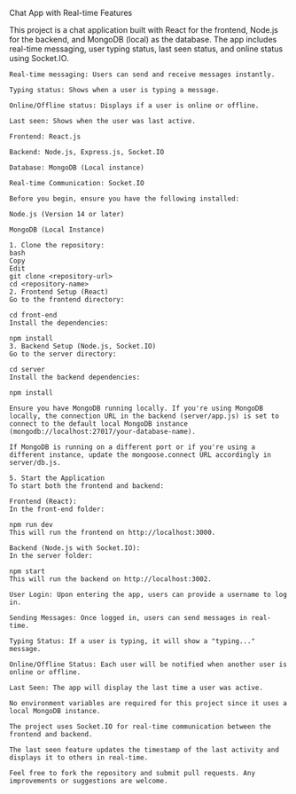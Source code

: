 Chat App with Real-time Features

This project is a chat application built with React for the frontend, Node.js for the backend, and MongoDB (local) as the database. The app includes real-time messaging, user typing status, last seen status, and online status using Socket.IO.

```Features
Real-time messaging: Users can send and receive messages instantly.

Typing status: Shows when a user is typing a message.

Online/Offline status: Displays if a user is online or offline.

Last seen: Shows when the user was last active.
```

```Tech Stack
Frontend: React.js

Backend: Node.js, Express.js, Socket.IO

Database: MongoDB (Local instance)

Real-time Communication: Socket.IO
```

```Prerequisites
Before you begin, ensure you have the following installed:

Node.js (Version 14 or later)

MongoDB (Local Instance)
```

```Setup
1. Clone the repository:
bash
Copy
Edit
git clone <repository-url>
cd <repository-name>
2. Frontend Setup (React)
Go to the frontend directory:

cd front-end
Install the dependencies:

npm install
3. Backend Setup (Node.js, Socket.IO)
Go to the server directory:

cd server
Install the backend dependencies:

npm install
```

```4. MongoDB Setup
Ensure you have MongoDB running locally. If you're using MongoDB locally, the connection URL in the backend (server/app.js) is set to connect to the default local MongoDB instance (mongodb://localhost:27017/your-database-name).

If MongoDB is running on a different port or if you're using a different instance, update the mongoose.connect URL accordingly in server/db.js.

5. Start the Application
To start both the frontend and backend:

Frontend (React):
In the front-end folder:

npm run dev
This will run the frontend on http://localhost:3000.

Backend (Node.js with Socket.IO):
In the server folder:

npm start
This will run the backend on http://localhost:3002.
```

```Usage
User Login: Upon entering the app, users can provide a username to log in.

Sending Messages: Once logged in, users can send messages in real-time.

Typing Status: If a user is typing, it will show a "typing..." message.

Online/Offline Status: Each user will be notified when another user is online or offline.

Last Seen: The app will display the last time a user was active.
```

```Notes
No environment variables are required for this project since it uses a local MongoDB instance.

The project uses Socket.IO for real-time communication between the frontend and backend.

The last seen feature updates the timestamp of the last activity and displays it to others in real-time.
```

```Contributing
Feel free to fork the repository and submit pull requests. Any improvements or suggestions are welcome.
```
